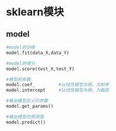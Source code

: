 # sklearn模块

## model

```python
#model的训练
model.fit(data_X,data_Y)

#model的得分
model.score(test_X,test_Y)

#模型的系数
model.coef_			#以线性模型为例，为斜率
model.intercept		#以线性模型为例，为截距

#输出模型定义的参数
model.get_params()

#输出模型的预测值
model.predict()


```

